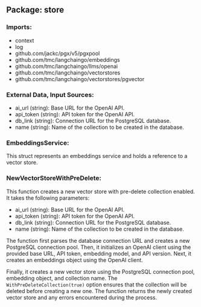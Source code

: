 ## Package: store

### Imports:

- context
- log
- github.com/jackc/pgx/v5/pgxpool
- github.com/tmc/langchaingo/embeddings
- github.com/tmc/langchaingo/llms/openai
- github.com/tmc/langchaingo/vectorstores
- github.com/tmc/langchaingo/vectorstores/pgvector

### External Data, Input Sources:

- ai_url (string): Base URL for the OpenAI API.
- api_token (string): API token for the OpenAI API.
- db_link (string): Connection URL for the PostgreSQL database.
- name (string): Name of the collection to be created in the database.

### EmbeddingsService:

This struct represents an embeddings service and holds a reference to a vector store.

### NewVectorStoreWithPreDelete:

This function creates a new vector store with pre-delete collection enabled. It takes the following parameters:

- ai_url (string): Base URL for the OpenAI API.
- api_token (string): API token for the OpenAI API.
- db_link (string): Connection URL for the PostgreSQL database.
- name (string): Name of the collection to be created in the database.

The function first parses the database connection URL and creates a new PostgreSQL connection pool. Then, it initializes an OpenAI client using the provided base URL, API token, embedding model, and API version. Next, it creates an embeddings object using the OpenAI client.

Finally, it creates a new vector store using the PostgreSQL connection pool, embedding object, and collection name. The `WithPreDeleteCollection(true)` option ensures that the collection will be deleted before creating a new one. The function returns the newly created vector store and any errors encountered during the process.



